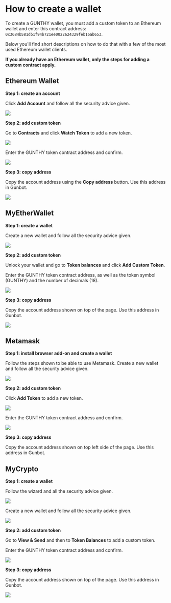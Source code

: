 # How to create a wallet

To create a GUNTHY wallet, you must add a custom token to an Ethereum wallet and enter this contract address: `0x3684b581db1f94b721ee0022624329feb16ab653`.

Below you'll find short descriptions on how to do that with a few of the most used Ethereum wallet clients.

**If you already have an Ethereum wallet, only the steps for adding a custom contract apply.**

####  

## Ethereum Wallet

**Step 1: create an account**

Click **Add Account** and follow all the security advice given.

![](https://user-images.githubusercontent.com/2372008/51180588-eff75380-18c8-11e9-81b5-468596b2026c.png)

**Step 2: add custom token**

Go to **Contracts** and click **Watch Token** to add a new token.

![](https://user-images.githubusercontent.com/2372008/51180761-97748600-18c9-11e9-9f01-8212e6054467.png)

Enter the GUNTHY token contract address and confirm.

![](https://user-images.githubusercontent.com/2372008/51180811-c5f26100-18c9-11e9-80b3-59805a60f43a.png)

**Step 3: copy address**

Copy the account address using the **Copy address** button. Use this address in Gunbot.

![](https://user-images.githubusercontent.com/2372008/51181359-406fb080-18cb-11e9-8b5d-9bd307180660.png)

####  

## MyEtherWallet

**Step 1: create a wallet**

Create a new wallet and follow all the security advice given.

![](https://user-images.githubusercontent.com/2372008/51180120-c25dda80-18c7-11e9-8a5c-da0f25c7dac2.png)

**Step 2: add custom token**

Unlock your wallet and go to **Token balances** and click **Add Custom Token**.

Enter the GUNTHY token contract address, as well as the token symbol \(GUNTHY\) and the number of decimals \(18\).

![](https://user-images.githubusercontent.com/2372008/51180279-529c1f80-18c8-11e9-9372-a65482eeed4c.png)

**Step 3: copy address**

Copy the account address shown on top of the page. Use this address in Gunbot.

![](https://user-images.githubusercontent.com/2372008/51180319-73fd0b80-18c8-11e9-8476-99e858267c8b.png)

####  

## Metamask

**Step 1: install browser add-on and create a wallet**

Follow the steps shown to be able to use Metamask. Create a new wallet and follow all the security advice given.

![](https://user-images.githubusercontent.com/2372008/51181077-6f395700-18ca-11e9-99fe-502e4da0bfc9.png)

**Step 2: add custom token**

Click **Add Token** to add a new token.

![](https://user-images.githubusercontent.com/2372008/51181206-d22aee00-18ca-11e9-8d87-4dc53c653a42.png)

Enter the GUNTHY token contract address and confirm.

![](https://user-images.githubusercontent.com/2372008/51181226-e66eeb00-18ca-11e9-9778-c8ea53419c70.png)

**Step 3: copy address**

Copy the account address shown on top left side of the page. Use this address in Gunbot.

####  

## MyCrypto

**Step 1: create a wallet**

Follow the wizard and all the security advice given.

![](https://user-images.githubusercontent.com/2372008/51181737-3f8b4e80-18cc-11e9-9f92-ff32210a77fa.png)

Create a new wallet and follow all the security advice given.

![](https://user-images.githubusercontent.com/2372008/51181789-6184d100-18cc-11e9-910b-7e4810d843af.png)

**Step 2: add custom token**

Go to **View & Send** and then to **Token Balances** to add a custom token.

Enter the GUNTHY token contract address and confirm.

![](https://user-images.githubusercontent.com/2372008/51182045-30f16700-18cd-11e9-9a33-a6c4b25aee90.png)

**Step 3: copy address**

Copy the account address shown on top of the page. Use this address in Gunbot.

![](https://user-images.githubusercontent.com/2372008/51182092-541c1680-18cd-11e9-97b3-4f70322d5fd8.png)

